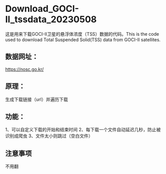 # Download_GOCI-II_tssdata_20230508
这是用来下载GOCI-II卫星的悬浮体浓度（TSS）数据的代码。This is the code used to download Total Suspended Solid(TSS) data from GOCI-II satellites.

## 数据网址：
https://nosc.go.kr/

## 原理：
生成下载链接（url）并遍历下载

## 功能：
1、可以自定义下载的开始和结束时间
2、每下载一个文件自动延迟几秒，防止被识别成爬虫
3、文件太小则跳过（空白文件）

## 注意事项
不用翻
